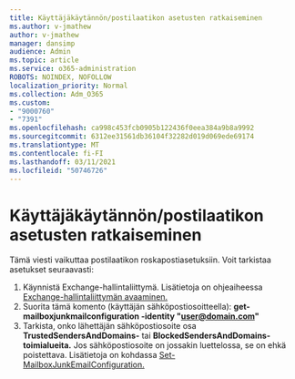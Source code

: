 ```yaml
---
title: Käyttäjäkäytännön/postilaatikon asetusten ratkaiseminen
ms.author: v-jmathew
author: v-jmathew
manager: dansimp
audience: Admin
ms.topic: article
ms.service: o365-administration
ROBOTS: NOINDEX, NOFOLLOW
localization_priority: Normal
ms.collection: Adm_O365
ms.custom:
- "9000760"
- "7391"
ms.openlocfilehash: ca998c453fcb0905b122436f0eea384a9b8a9992
ms.sourcegitcommit: 6312ee31561db36104f32282d019d069ede69174
ms.translationtype: MT
ms.contentlocale: fi-FI
ms.lasthandoff: 03/11/2021
ms.locfileid: "50746726"
---
```

# <a name="fix-user-policymailbox-settings"></a>Käyttäjäkäytännön/postilaatikon asetusten ratkaiseminen

Tämä viesti vaikuttaa postilaatikon roskapostiasetuksiin. Voit tarkistaa asetukset seuraavasti:

1. Käynnistä Exchange-hallintaliittymä. Lisätietoja on ohjeaiheessa [Exchange-hallintaliittymän avaaminen.](https://go.microsoft.com/fwlink/?linkid=2101432)
2. Suorita tämä komento (käyttäjän sähköpostiosoitteella):  **get-mailboxjunkmailconfiguration -identity "user@domain.com"**
3. Tarkista, onko lähettäjän sähköpostiosoite osa **TrustedSendersAndDomains-** tai **BlockedSendersAndDomains-toimialueita.** Jos sähköpostiosoite on jossakin luettelossa, se on ehkä poistettava. Lisätietoja on kohdassa [Set-MailboxJunkEmailConfiguration.](https://go.microsoft.com/fwlink/?linkid=2101047)
